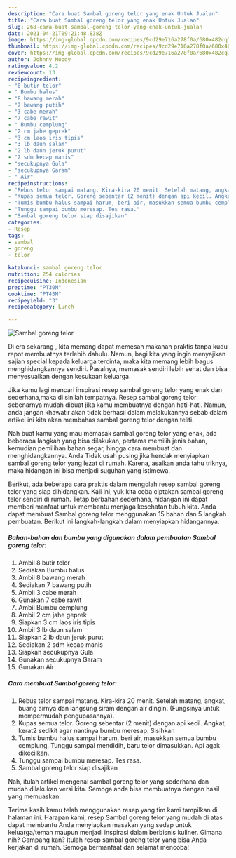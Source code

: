 ```yaml
---
description: "Cara buat Sambal goreng telor yang enak Untuk Jualan"
title: "Cara buat Sambal goreng telor yang enak Untuk Jualan"
slug: 268-cara-buat-sambal-goreng-telor-yang-enak-untuk-jualan
date: 2021-04-21T09:21:48.838Z
image: https://img-global.cpcdn.com/recipes/9cd29e716a278f0a/680x482cq70/sambal-goreng-telor-foto-resep-utama.jpg
thumbnail: https://img-global.cpcdn.com/recipes/9cd29e716a278f0a/680x482cq70/sambal-goreng-telor-foto-resep-utama.jpg
cover: https://img-global.cpcdn.com/recipes/9cd29e716a278f0a/680x482cq70/sambal-goreng-telor-foto-resep-utama.jpg
author: Johnny Moody
ratingvalue: 4.2
reviewcount: 13
recipeingredient:
- "8 butir telor"
- " Bumbu halus"
- "8 bawang merah"
- "7 bawang putih"
- "3 cabe merah"
- "7 cabe rawit"
- " Bumbu cemplung"
- "2 cm jahe geprek"
- "3 cm laos iris tipis"
- "3 lb daun salam"
- "2 lb daun jeruk purut"
- "2 sdm kecap manis"
- "secukupnya Gula"
- "secukupnya Garam"
- " Air"
recipeinstructions:
- "Rebus telor sampai matang. Kira-kira 20 menit. Setelah matang, angkat, buang airnya dan langsung siram dengan air dingin. (Fungsinya untuk mempermudah pengupasannya)."
- "Kupas semua telor. Goreng sebentar (2 menit) dengan api kecil. Angkat, kerat2 sedikit agar nantinya bumbu meresap. Sisihkan"
- "Tumis bumbu halus sampai harum, beri air, masukkan semua bumbu cemplung. Tunggu sampai mendidih, baru telor dimasukkan. Api agak dikecilkan."
- "Tunggu sampai bumbu meresap. Tes rasa."
- "Sambal goreng telor siap disajikan"
categories:
- Resep
tags:
- sambal
- goreng
- telor

katakunci: sambal goreng telor 
nutrition: 254 calories
recipecuisine: Indonesian
preptime: "PT30M"
cooktime: "PT45M"
recipeyield: "3"
recipecategory: Lunch

---
```



![Sambal goreng telor](https://img-global.cpcdn.com/recipes/9cd29e716a278f0a/680x482cq70/sambal-goreng-telor-foto-resep-utama.jpg)

Di era  sekarang , kita memang dapat memesan makanan praktis tanpa kudu repot membuatnya terlebih dahulu. Namun, bagi kita yang ingin menyajikan sajian special kepada keluarga tercinta, maka kita memang lebih bagus menghidangkannya sendiri. Pasalnya, memasak sendiri lebih sehat dan bisa menyesuaikan dengan kesukaan keluarga.

Jika kamu lagi mencari inspirasi resep sambal goreng telor yang enak dan sederhana,maka di sinilah tempatnya. Resep sambal goreng telor  sebenarnya mudah dibuat jika kamu membuatnya dengan hati-hati. Namun, anda jangan khawatir akan tidak berhasil dalam melakukannya 
sebab dalam artikel ini kita akan membahas sambal goreng telor dengan teliti.  



Nah buat kamu yang mau memasak sambal goreng telor yang enak, ada beberapa langkah yang bisa dilakukan, pertama memilih jenis bahan, kemudian pemilihan bahan segar, hingga cara membuat dan menghidangkannya. Anda Tidak usah pusing jika hendak menyiapkan sambal goreng telor yang lezat di rumah. Karena, asalkan anda  tahu triknya, maka hidangan ini bisa menjadi suguhan yang istimewa.

Berikut, ada beberapa cara praktis  dalam mengolah resep sambal goreng telor yang siap dihidangkan. Kali ini, yuk kita coba ciptakan sambal goreng telor sendiri di rumah. Tetap berbahan sederhana, hidangan ini dapat memberi manfaat untuk membantu menjaga kesehatan tubuh kita. Anda dapat membuat Sambal goreng telor menggunakan 15 bahan dan 5 langkah pembuatan. Berikut ini langkah-langkah dalam menyiapkan hidangannya.

<!--inarticleads1-->

##### Bahan-bahan dan bumbu yang digunakan dalam pembuatan Sambal goreng telor:

1. Ambil 8 butir telor
1. Sediakan  Bumbu halus
1. Ambil 8 bawang merah
1. Sediakan 7 bawang putih
1. Ambil 3 cabe merah
1. Gunakan 7 cabe rawit
1. Ambil  Bumbu cemplung
1. Ambil 2 cm jahe geprek
1. Siapkan 3 cm laos iris tipis
1. Ambil 3 lb daun salam
1. Siapkan 2 lb daun jeruk purut
1. Sediakan 2 sdm kecap manis
1. Siapkan secukupnya Gula
1. Gunakan secukupnya Garam
1. Gunakan  Air




<!--inarticleads2-->

##### Cara membuat Sambal goreng telor:

1. Rebus telor sampai matang. Kira-kira 20 menit. Setelah matang, angkat, buang airnya dan langsung siram dengan air dingin. (Fungsinya untuk mempermudah pengupasannya).
1. Kupas semua telor. Goreng sebentar (2 menit) dengan api kecil. Angkat, kerat2 sedikit agar nantinya bumbu meresap. Sisihkan
1. Tumis bumbu halus sampai harum, beri air, masukkan semua bumbu cemplung. Tunggu sampai mendidih, baru telor dimasukkan. Api agak dikecilkan.
1. Tunggu sampai bumbu meresap. Tes rasa.
1. Sambal goreng telor siap disajikan




Nah, itulah artikel mengenai  sambal goreng telor  yang sederhana dan mudah dilakukan versi kita. Semoga anda bisa membuatnya dengan hasil yang memuaskan. 

Terima kasih kamu telah menggunakan resep yang tim kami tampilkan di halaman ini. Harapan kami, resep  Sambal goreng telor yang mudah di atas dapat membantu Anda menyiapkan masakan yang sedap untuk keluarga/teman maupun menjadi inspirasi dalam berbisnis kuliner. Gimana nih? Gampang kan? Itulah resep sambal goreng telor yang bisa Anda kerjakan di rumah. Semoga bermanfaat dan selamat mencoba!

